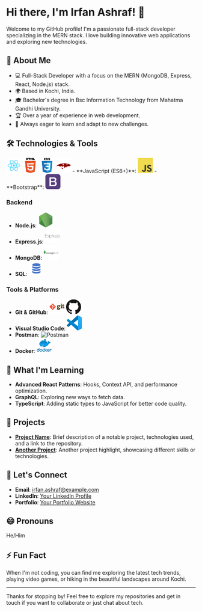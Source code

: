 # Hi there, I'm Irfan Ashraf! 👋

Welcome to my GitHub profile! I'm a passionate full-stack developer specializing in the MERN stack. I love building innovative web applications and exploring new technologies.

## 🚀 About Me

- 💻 Full-Stack Developer with a focus on the MERN (MongoDB, Express, React, Node.js) stack.
- 🌍 Based in Kochi, India.
- 🎓 Bachelor's degree in Bsc Information Technology from Mahatma Gandhi University.
- 🏆 Over a  year of experience in web development.
- 🌟 Always eager to learn and adapt to new challenges.

## 🛠️ Technologies & Tools
 <img src="https://raw.githubusercontent.com/github/explore/main/topics/react/react.png" alt="React" width="40" height="40"/>
 <img src="https://raw.githubusercontent.com/github/explore/main/topics/html/html.png" alt="HTML5" width="40" height="40"/>
 <img src="https://raw.githubusercontent.com/github/explore/main/topics/css/css.png" alt="CSS3" width="40" height="40"/>
 <img src="https://raw.githubusercontent.com/github/explore/80688e429a7d4ef2fca1e82350fe8e3517d3494d/topics/mongoose/mongoose.png" alt="HTML5" width="40" height="40"/>
- **JavaScript (ES6+)**: <img src="https://raw.githubusercontent.com/github/explore/main/topics/javascript/javascript.png" alt="JavaScript" width="40" height="40"/>
- **Bootstrap**: <img src="https://raw.githubusercontent.com/github/explore/main/topics/bootstrap/bootstrap.png" alt="Bootstrap" width="40" height="40"/>

### Backend
- **Node.js**: <img src="https://raw.githubusercontent.com/github/explore/main/topics/nodejs/nodejs.png" alt="Node.js" width="40" height="40"/>
- **Express.js**: <img src="https://raw.githubusercontent.com/github/explore/main/topics/express/express.png" alt="Express.js" width="40" height="40"/>
- **MongoDB**: <img src="https://raw.githubusercontent.com/github/explore/main/topics/mongodb/mongodb.png" alt="MongoDB" width="40" height="40"/>
- **SQL**: <img src="https://raw.githubusercontent.com/github/explore/main/topics/sql/sql.png" alt="SQL" width="40" height="40"/>

### Tools & Platforms
- **Git & GitHub**: <img src="https://raw.githubusercontent.com/github/explore/main/topics/git/git.png" alt="Git" width="40" height="40"/> <img src="https://raw.githubusercontent.com/github/explore/main/topics/github/github.png" alt="GitHub" width="40" height="40"/>
- **Visual Studio Code**: <img src="https://raw.githubusercontent.com/github/explore/main/topics/visual-studio-code/visual-studio-code.png" alt="Visual Studio Code" width="40" height="40"/>
- **Postman**: <img src="https://www.vectorlogo.zone/logos/getpostman/getpostman-icon.svg" alt="Postman" width="40" height="40"/>
- **Docker**: <img src="https://raw.githubusercontent.com/github/explore/main/topics/docker/docker.png" alt="Docker" width="40" height="40"/>

## 🌱 What I'm Learning
- **Advanced React Patterns**: Hooks, Context API, and performance optimization.
- **GraphQL**: Exploring new ways to fetch data.
- **TypeScript**: Adding static types to JavaScript for better code quality.

## 💼 Projects
- **[Project Name](#)**: Brief description of a notable project, technologies used, and a link to the repository.
- **[Another Project](#)**: Another project highlight, showcasing different skills or technologies.

## 🤝 Let's Connect
- **Email**: [irfan.ashraf@example.com](mailto:irfan.ashraf@example.com)
- **LinkedIn**: [Your LinkedIn Profile](#)
- **Portfolio**: [Your Portfolio Website](#)

## 😄 Pronouns
He/Him

## ⚡ Fun Fact
When I'm not coding, you can find me exploring the latest tech trends, playing video games, or hiking in the beautiful landscapes around Kochi.

---

Thanks for stopping by! Feel free to explore my repositories and get in touch if you want to collaborate or just chat about tech.
